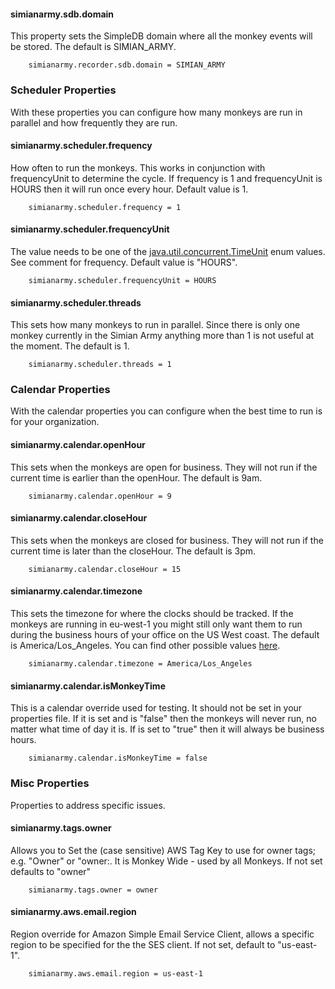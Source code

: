 #### simianarmy.sdb.domain
This property sets the SimpleDB domain where all the monkey events will be stored.  The default is SIMIAN_ARMY.
```
    simianarmy.recorder.sdb.domain = SIMIAN_ARMY
```
### Scheduler Properties
With these properties you can configure how many monkeys are run in parallel and how frequently they are run.

#### simianarmy.scheduler.frequency
How often to run the monkeys.  This works in conjunction with frequencyUnit to determine the cycle.
If frequency is 1 and frequencyUnit is HOURS then it will run once every hour.  Default value is 1.
```
    simianarmy.scheduler.frequency = 1
```

#### simianarmy.scheduler.frequencyUnit
The value needs to be one of the [java.util.concurrent.TimeUnit](http://docs.oracle.com/javase/6/docs/api/java/util/concurrent/TimeUnit.html) enum values.  See comment for frequency.  Default value is "HOURS".
```
    simianarmy.scheduler.frequencyUnit = HOURS
```

#### simianarmy.scheduler.threads
This sets how many monkeys to run in parallel.  Since there is only one monkey currently in the Simian Army anything more than 1 is not useful at the moment.  The default is 1.
```
    simianarmy.scheduler.threads = 1
```

### Calendar Properties
With the calendar properties you can configure when the best time to run is for your organization.

#### simianarmy.calendar.openHour
This sets when the monkeys are open for business.  They will not run if the current time is earlier than the openHour. The default is 9am.
```
    simianarmy.calendar.openHour = 9
```

#### simianarmy.calendar.closeHour
This sets when the monkeys are closed for business. They will not run if the current time is later than the closeHour.  The default is 3pm.
```
    simianarmy.calendar.closeHour = 15
```

#### simianarmy.calendar.timezone
This sets the timezone for where the clocks should be tracked.  If the monkeys are running in eu-west-1 you might still only want them to run during the business hours of your office on the US West coast.  The default is America/Los_Angeles.
You can find other possible values [here](http://docs.oracle.com/cd/E19653-01/819-4438/acfib/index.html).
```
    simianarmy.calendar.timezone = America/Los_Angeles
```

#### simianarmy.calendar.isMonkeyTime
This is a calendar override used for testing.  It should not be set in your properties file.  If it is set and is "false" then the monkeys will never run, no matter what time of day it is.  If is set to "true" then it will always be business hours.
```
    simianarmy.calendar.isMonkeyTime = false
```

### Misc Properties
Properties to address specific issues.

#### simianarmy.tags.owner
Allows you to Set the (case sensitive) AWS Tag Key to use for owner tags; e.g. "Owner" or "owner:. It is Monkey Wide - used by all Monkeys. If not set defaults to "owner"
```
    simianarmy.tags.owner = owner
```

#### simianarmy.aws.email.region
Region override for Amazon Simple Email Service Client, allows a specific region to be specified for the the SES client.  If not set, default to "us-east-1".
```
    simianarmy.aws.email.region = us-east-1
```